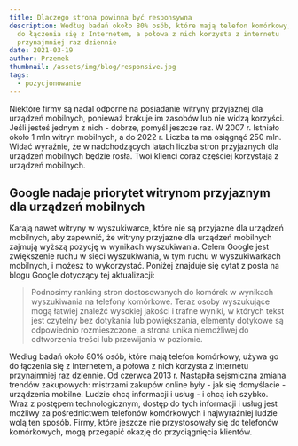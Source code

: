 ```yaml
---
title: Dlaczego strona powinna być responsywna
description: Według badań około 80% osób, które mają telefon komórkowy, używa go
  do łączenia się z Internetem, a połowa z nich korzysta z internetu
  przynajmniej raz dziennie
date: 2021-03-19
author: Przemek
thumbnail: /assets/img/blog/responsive.jpg
tags:
  - pozycjonowanie
---
```


Niektóre firmy są nadal odporne na posiadanie witryny przyjaznej dla urządzeń mobilnych, ponieważ brakuje im zasobów lub nie widzą korzyści. Jeśli jesteś jednym z nich - dobrze, pomyśl jeszcze raz. W 2007 r. Istniało około 1 mln witryn mobilnych, a do 2022 r. Liczba ta ma osiągnąć 250 mln. Widać wyraźnie, że w nadchodzących latach liczba stron przyjaznych dla urządzeń mobilnych będzie rosła.
Twoi klienci coraz częściej korzystają z urządzeń mobilnych.

## Google nadaje priorytet witrynom przyjaznym dla urządzeń mobilnych

Karają nawet witryny w wyszukiwarce, które nie są przyjazne dla urządzeń mobilnych, aby zapewnić, że witryny przyjazne dla urządzeń mobilnych zajmują wyższą pozycję w wynikach wyszukiwania. Celem Google jest zwiększenie ruchu w sieci wyszukiwania, w tym ruchu w wyszukiwarkach mobilnych, i możesz to wykorzystać. Poniżej znajduje się cytat z posta na blogu Google dotyczący tej aktualizacji:

> Podnosimy ranking stron dostosowanych do komórek w wynikach wyszukiwania na telefony komórkowe. Teraz osoby wyszukujące mogą łatwiej znaleźć wysokiej jakości i trafne wyniki, w których tekst jest czytelny bez dotykania lub powiększania, elementy dotykowe są odpowiednio rozmieszczone, a strona unika niemożliwej do odtworzenia treści lub przewijania w poziomie.

Według badań około 80% osób, które mają telefon komórkowy, używa go do łączenia się z Internetem, a połowa z nich korzysta z internetu przynajmniej raz dziennie. Od czerwca 2013 r. Nastąpiła sejsmiczna zmiana trendów zakupowych: mistrzami zakupów online były - jak się domyślacie - urządzenia mobilne. Ludzie chcą informacji i usług - i chcą ich szybko. Wraz z postępem technologicznym, dostęp do tych informacji i usług jest możliwy za pośrednictwem telefonów komórkowych i najwyraźniej ludzie wolą ten sposób. Firmy, które jeszcze nie przystosowały się do telefonów komórkowych, mogą przegapić okazję do przyciągnięcia klientów.